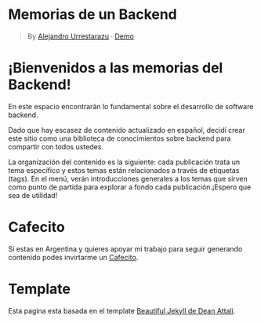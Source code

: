 # Memorias de un Backend

> By [Alejandro Urrestarazu](https://www.linkedin.com/in/urrestarazualejandro/) &middot; [Demo](https://memobackend.com.ar/)

# ¡Bienvenidos a las memorias del Backend!

En este espacio encontrarán lo fundamental sobre el desarrollo de software backend.

Dado que hay escasez de contenido actualizado en español, decidí crear este sitio como una biblioteca de conocimientos sobre backend para compartir con todos ustedes.

La organización del contenido es la siguiente: cada publicación trata un tema específico y estos temas están relacionados a través de etiquetas (tags). En el menú, verán introducciones generales a los temas que sirven como punto de partida para explorar a fondo cada publicación.¡Espero que sea de utilidad!


# Cafecito

Si estas en Argentina y quieres apoyar mi trabajo para seguir generando contenido podes invirtarme un [Cafecito](https://cafecito.app/urrestarazu). 


# Template

Esta pagina esta basada en el template [Beautiful Jekyll de Dean Attali](https://github.com/daattali/beautiful-jekyll).
